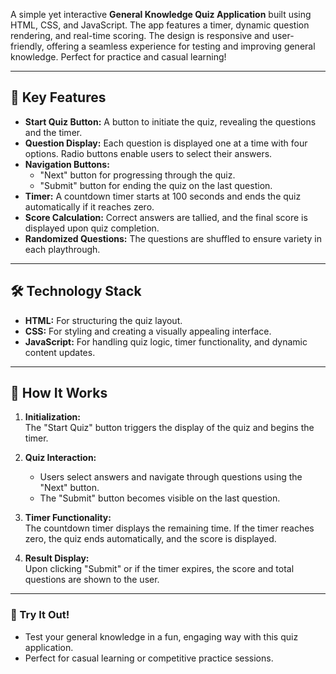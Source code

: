A simple yet interactive **General Knowledge Quiz Application** built using HTML, CSS, and JavaScript. The app features a timer, dynamic question rendering, and real-time scoring. The design is responsive and user-friendly, offering a seamless experience for testing and improving general knowledge. Perfect for practice and casual learning!

---

## 🔑 Key Features

- **Start Quiz Button:** A button to initiate the quiz, revealing the questions and the timer.
- **Question Display:** Each question is displayed one at a time with four options. Radio buttons enable users to select their answers.
- **Navigation Buttons:** 
  - "Next" button for progressing through the quiz.  
  - "Submit" button for ending the quiz on the last question.
- **Timer:** A countdown timer starts at 100 seconds and ends the quiz automatically if it reaches zero.
- **Score Calculation:** Correct answers are tallied, and the final score is displayed upon quiz completion.
- **Randomized Questions:** The questions are shuffled to ensure variety in each playthrough.

---

## 🛠 Technology Stack

- **HTML:** For structuring the quiz layout.  
- **CSS:** For styling and creating a visually appealing interface.  
- **JavaScript:** For handling quiz logic, timer functionality, and dynamic content updates.  

---

## 🚀 How It Works

1. **Initialization:**  
   The "Start Quiz" button triggers the display of the quiz and begins the timer.

2. **Quiz Interaction:**  
   - Users select answers and navigate through questions using the "Next" button.  
   - The "Submit" button becomes visible on the last question.

3. **Timer Functionality:**  
   The countdown timer displays the remaining time. If the timer reaches zero, the quiz ends automatically, and the score is displayed.

4. **Result Display:**  
   Upon clicking "Submit" or if the timer expires, the score and total questions are shown to the user.

---

### 🎯 Try It Out!

- Test your general knowledge in a fun, engaging way with this quiz application.  
- Perfect for casual learning or competitive practice sessions.  
